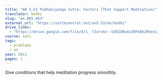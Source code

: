 ```yaml
---
title: "AN 5.53 Padhāniyaṅga Sutta: Factors [That Support Meditation]"
translator: bodhi
slug: "an.005.053"
external_url: "https://suttacentral.net/an5.53/en/bodhi"
drive_links:
  - "https://drive.google.com/file/d/1_-TJzrvhz--G45IQNuXsIRFeEKiMVesC/view?usp=drivesdk"
course: sati
tags:
  - problems
  - an
year: 2012
pages: 1
---
```


Give conditions that help meditation progress smoothly.
